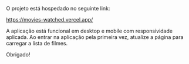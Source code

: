 O projeto está hospedado no seguinte link:

https://movies-watched.vercel.app/

A aplicação está funcional em desktop e mobile com responsividade aplicada. Ao entrar na aplicação pela primeira vez, atualize a página para carregar a lista de filmes.

Obrigado!
